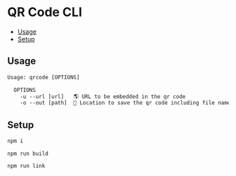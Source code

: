 # QR Code CLI

- [Usage](#usage)
- [Setup](#setup)


## Usage

```tex
Usage: qrcode [OPTIONS]

  OPTIONS
    -u --url [url]   🌎 URL to be embedded in the qr code
    -o --out [path]  💾 Location to save the qr code including file name (eg: `~/Downloads/qr-code.svg`)
```


## Setup

```bash
npm i
```

```
npm run build
```

```
npm run link
```